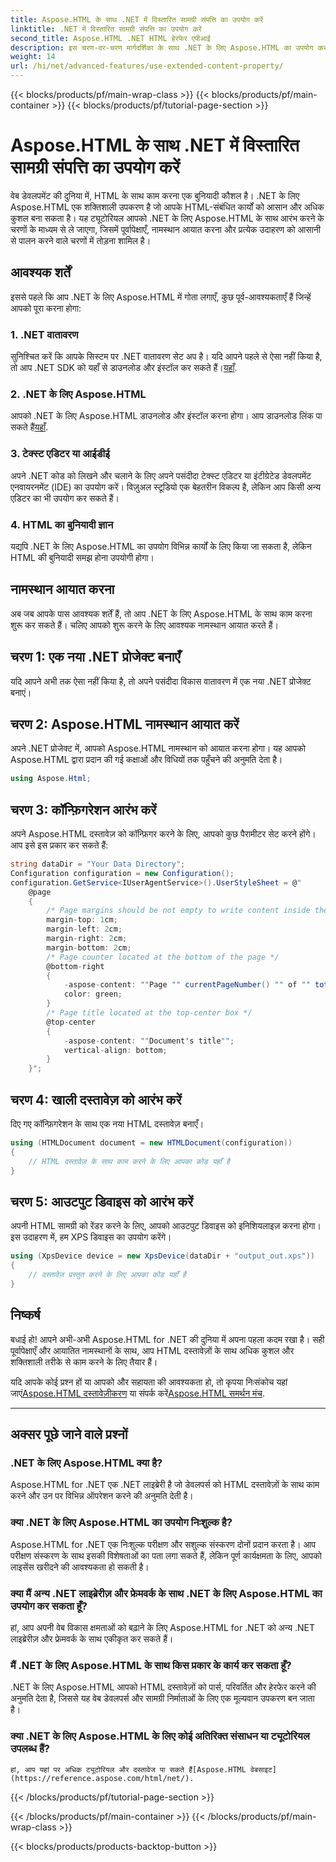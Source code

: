 ```yaml
---
title: Aspose.HTML के साथ .NET में विस्तारित सामग्री संपत्ति का उपयोग करें
linktitle: .NET में विस्तारित सामग्री संपत्ति का उपयोग करें
second_title: Aspose.HTML .NET HTML हेरफेर एपीआई
description: इस चरण-दर-चरण मार्गदर्शिका के साथ .NET के लिए Aspose.HTML का उपयोग करना सीखें। अपने HTML कौशल को बढ़ाएँ और अपने वेब डेवलपमेंट प्रोजेक्ट को सुव्यवस्थित करें।
weight: 14
url: /hi/net/advanced-features/use-extended-content-property/
---
```


{{< blocks/products/pf/main-wrap-class >}}
{{< blocks/products/pf/main-container >}}
{{< blocks/products/pf/tutorial-page-section >}}

# Aspose.HTML के साथ .NET में विस्तारित सामग्री संपत्ति का उपयोग करें


वेब डेवलपमेंट की दुनिया में, HTML के साथ काम करना एक बुनियादी कौशल है। .NET के लिए Aspose.HTML एक शक्तिशाली उपकरण है जो आपके HTML-संबंधित कार्यों को आसान और अधिक कुशल बना सकता है। यह ट्यूटोरियल आपको .NET के लिए Aspose.HTML के साथ आरंभ करने के चरणों के माध्यम से ले जाएगा, जिसमें पूर्वापेक्षाएँ, नामस्थान आयात करना और प्रत्येक उदाहरण को आसानी से पालन करने वाले चरणों में तोड़ना शामिल है।

## आवश्यक शर्तें

इससे पहले कि आप .NET के लिए Aspose.HTML में गोता लगाएँ, कुछ पूर्व-आवश्यकताएँ हैं जिन्हें आपको पूरा करना होगा:

### 1. .NET वातावरण

 सुनिश्चित करें कि आपके सिस्टम पर .NET वातावरण सेट अप है। यदि आपने पहले से ऐसा नहीं किया है, तो आप .NET SDK को यहाँ से डाउनलोड और इंस्टॉल कर सकते हैं।[यहाँ](https://releases.aspose.com/html/net/).

### 2. .NET के लिए Aspose.HTML

 आपको .NET के लिए Aspose.HTML डाउनलोड और इंस्टॉल करना होगा। आप डाउनलोड लिंक पा सकते हैं[यहाँ](https://releases.aspose.com/html/net/).

### 3. टेक्स्ट एडिटर या आईडीई

अपने .NET कोड को लिखने और चलाने के लिए अपने पसंदीदा टेक्स्ट एडिटर या इंटीग्रेटेड डेवलपमेंट एनवायरनमेंट (IDE) का उपयोग करें। विज़ुअल स्टूडियो एक बेहतरीन विकल्प है, लेकिन आप किसी अन्य एडिटर का भी उपयोग कर सकते हैं।

### 4. HTML का बुनियादी ज्ञान

यद्यपि .NET के लिए Aspose.HTML का उपयोग विभिन्न कार्यों के लिए किया जा सकता है, लेकिन HTML की बुनियादी समझ होना उपयोगी होगा।

## नामस्थान आयात करना

अब जब आपके पास आवश्यक शर्तें हैं, तो आप .NET के लिए Aspose.HTML के साथ काम करना शुरू कर सकते हैं। चलिए आपको शुरू करने के लिए आवश्यक नामस्थान आयात करते हैं।

## चरण 1: एक नया .NET प्रोजेक्ट बनाएँ

यदि आपने अभी तक ऐसा नहीं किया है, तो अपने पसंदीदा विकास वातावरण में एक नया .NET प्रोजेक्ट बनाएं।

## चरण 2: Aspose.HTML नामस्थान आयात करें

अपने .NET प्रोजेक्ट में, आपको Aspose.HTML नामस्थान को आयात करना होगा। यह आपको Aspose.HTML द्वारा प्रदान की गई कक्षाओं और विधियों तक पहुँचने की अनुमति देता है।

```csharp
using Aspose.Html;
```

## चरण 3: कॉन्फ़िगरेशन आरंभ करें

अपने Aspose.HTML दस्तावेज़ को कॉन्फ़िगर करने के लिए, आपको कुछ पैरामीटर सेट करने होंगे। आप इसे इस प्रकार कर सकते हैं:

```csharp
string dataDir = "Your Data Directory";
Configuration configuration = new Configuration();
configuration.GetService<IUserAgentService>().UserStyleSheet = @"
    @page 
    {
        /* Page margins should be not empty to write content inside the margin-boxes */
        margin-top: 1cm;
        margin-left: 2cm;
        margin-right: 2cm;
        margin-bottom: 2cm;
        /* Page counter located at the bottom of the page */
        @bottom-right
        {
            -aspose-content: ""Page "" currentPageNumber() "" of "" totalPagesNumber();
            color: green;
        }
        /* Page title located at the top-center box */
        @top-center
        {
            -aspose-content: ""Document's title"";
            vertical-align: bottom;
        }    
    }";
```

## चरण 4: खाली दस्तावेज़ को आरंभ करें

दिए गए कॉन्फ़िगरेशन के साथ एक नया HTML दस्तावेज़ बनाएँ।

```csharp
using (HTMLDocument document = new HTMLDocument(configuration))
{
    // HTML दस्तावेज़ के साथ काम करने के लिए आपका कोड यहाँ है
}
```

## चरण 5: आउटपुट डिवाइस को आरंभ करें

अपनी HTML सामग्री को रेंडर करने के लिए, आपको आउटपुट डिवाइस को इनिशियलाइज़ करना होगा। इस उदाहरण में, हम XPS डिवाइस का उपयोग करेंगे।

```csharp
using (XpsDevice device = new XpsDevice(dataDir + "output_out.xps"))
{
    // दस्तावेज़ प्रस्तुत करने के लिए आपका कोड यहाँ है
}
```

## निष्कर्ष

बधाई हो! आपने अभी-अभी Aspose.HTML for .NET की दुनिया में अपना पहला कदम रखा है। सही पूर्वापेक्षाएँ और आयातित नामस्थानों के साथ, आप HTML दस्तावेज़ों के साथ अधिक कुशल और शक्तिशाली तरीके से काम करने के लिए तैयार हैं।

 यदि आपके कोई प्रश्न हों या आपको और सहायता की आवश्यकता हो, तो कृपया निःसंकोच यहां जाएं[Aspose.HTML दस्तावेज़ीकरण](https://reference.aspose.com/html/net/) या संपर्क करें[Aspose.HTML समर्थन मंच](https://forum.aspose.com/).

---

## अक्सर पूछे जाने वाले प्रश्नों

### .NET के लिए Aspose.HTML क्या है?
   Aspose.HTML for .NET एक .NET लाइब्रेरी है जो डेवलपर्स को HTML दस्तावेज़ों के साथ काम करने और उन पर विभिन्न ऑपरेशन करने की अनुमति देती है।

### क्या .NET के लिए Aspose.HTML का उपयोग निःशुल्क है?
   Aspose.HTML for .NET एक निःशुल्क परीक्षण और सशुल्क संस्करण दोनों प्रदान करता है। आप परीक्षण संस्करण के साथ इसकी विशेषताओं का पता लगा सकते हैं, लेकिन पूर्ण कार्यक्षमता के लिए, आपको लाइसेंस खरीदने की आवश्यकता हो सकती है।

### क्या मैं अन्य .NET लाइब्रेरीज़ और फ्रेमवर्क के साथ .NET के लिए Aspose.HTML का उपयोग कर सकता हूँ?
   हां, आप अपनी वेब विकास क्षमताओं को बढ़ाने के लिए Aspose.HTML for .NET को अन्य .NET लाइब्रेरीज़ और फ्रेमवर्क के साथ एकीकृत कर सकते हैं।

### मैं .NET के लिए Aspose.HTML के साथ किस प्रकार के कार्य कर सकता हूँ?
   .NET के लिए Aspose.HTML आपको HTML दस्तावेज़ों को पार्स, परिवर्तित और हेरफेर करने की अनुमति देता है, जिससे यह वेब डेवलपर्स और सामग्री निर्माताओं के लिए एक मूल्यवान उपकरण बन जाता है।

### क्या .NET के लिए Aspose.HTML के लिए कोई अतिरिक्त संसाधन या ट्यूटोरियल उपलब्ध हैं?
    हां, आप यहां पर अधिक ट्यूटोरियल और दस्तावेज पा सकते हैं[Aspose.HTML वेबसाइट](https://reference.aspose.com/html/net/).


{{< /blocks/products/pf/tutorial-page-section >}}

{{< /blocks/products/pf/main-container >}}
{{< /blocks/products/pf/main-wrap-class >}}

{{< blocks/products/products-backtop-button >}}

